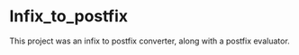 # Infix_to_postfix
This project was an infix to postfix converter, along with a postfix evaluator. 
